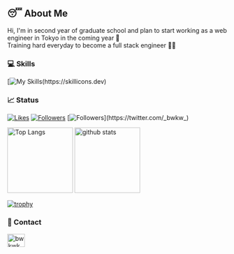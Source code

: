 ## 😴 About Me
Hi, I'm in second year of graduate school and plan to start working as a web engineer in Tokyo in the coming year 👋 <br>
Training hard everyday to become a full stack engineer 👨‍💻

### 💻 Skills
[![My Skills](https://skillicons.dev/icons?i=html,css,jquery,js,ts,react,materialui,next,vue,tailwind,php,laravel,py,ruby,latex,aws,linux,docker,mysql,webpack,vite,githubactions,idea,vscode,git,github,figma,)(https://skillicons.dev)

### 📈 Status
[![Likes](https://badgen.org/img/zenn/mbao/likes?style=plastic)](https://zenn.dev/mbao)
[![Followers](https://badgen.org/img/zenn/mbao/followers?style=plastic)](https://zenn.dev/mbao)
[![Followers](https://badgen.net/twitter/follow/_bwkw_)](https://twitter.com/_bwkw_)

<p align="left">
  <img alt="Top Langs" height="150px" src="https://github-readme-stats.vercel.app/api/top-langs/?username=bwkw&layout=compact&theme=radical&show_icons=ture&locale=en&hide=blade,gnuplot" />
  <img alt="github stats" height="150px" src="https://github-readme-stats.vercel.app/api?username=bwkw&theme=radical&show_icons=true&locale=en" />
</p>

[![trophy](https://github-profile-trophy.vercel.app/?username=bwkw&theme=monokai&title=MultiLanguage&title=Stars&title=Commit&title=PullRequest&title=Repositories&title=Issues&title=Followers&column=7)](https://github.com/ryo-ma/github-profile-trophy)

### 📨 Contact
<a href="https://twitter.com/_bwkw_" target="blank"><img align="center" src="https://raw.githubusercontent.com/rahuldkjain/github-profile-readme-generator/master/src/images/icons/Social/twitter.svg" alt="bwkwk" height="30" width="40" /></a>
